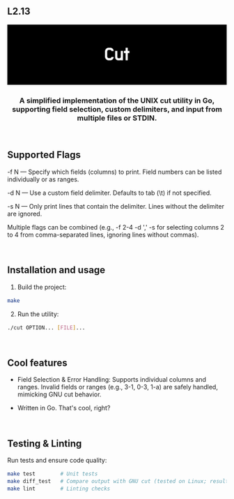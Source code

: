 ## L2.13

![cut banner](assets/banner.png)

<h3 align="center">A simplified implementation of the UNIX cut utility in Go, supporting field selection, custom delimiters, and input from multiple files or STDIN.</h3>

<br>

## Supported Flags

-f N — Specify which fields (columns) to print. Field numbers can be listed individually or as ranges.

-d N — Use a custom field delimiter. Defaults to tab (\t) if not specified. 

-s N — Only print lines that contain the delimiter. Lines without the delimiter are ignored.

Multiple flags can be combined (e.g., -f 2-4 -d ',' -s for selecting columns 2 to 4 from comma-separated lines, ignoring lines without commas).

<br>

## Installation and usage

1) Build the project:

```bash
make
```

2) Run the utility:
```bash
./cut OPTION... [FILE]...
```

<br>

## Cool features

* Field Selection & Error Handling: Supports individual columns and ranges. Invalid fields or ranges (e.g., 3-1, 0-3, 1-a) are safely handled, mimicking GNU cut behavior.

* Written in Go. That's cool, right?

<br>

## Testing & Linting

Run tests and ensure code quality:

```bash
make test        # Unit tests
make diff_test   # Compare output with GNU cut (tested on Linux; results may differ on macOS)
make lint        # Linting checks
```